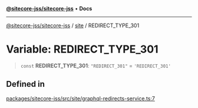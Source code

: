 [**@sitecore-jss/sitecore-jss**](../../README.md) • **Docs**

***

[@sitecore-jss/sitecore-jss](../../README.md) / [site](../README.md) / REDIRECT\_TYPE\_301

# Variable: REDIRECT\_TYPE\_301

> `const` **REDIRECT\_TYPE\_301**: `"REDIRECT_301"` = `'REDIRECT_301'`

## Defined in

[packages/sitecore-jss/src/site/graphql-redirects-service.ts:7](https://github.com/Sitecore/jss/blob/9cd15ca25619b116ad9c500eef4ef2dc9023209b/packages/sitecore-jss/src/site/graphql-redirects-service.ts#L7)
